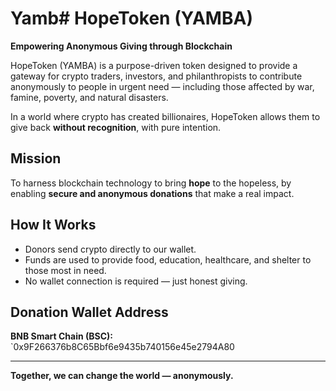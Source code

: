 # Yamb# HopeToken (YAMBA)

**Empowering Anonymous Giving through Blockchain**

HopeToken (YAMBA) is a purpose-driven token designed to provide a gateway for crypto traders, investors, and philanthropists to contribute anonymously to people in urgent need — including those affected by war, famine, poverty, and natural disasters.

In a world where crypto has created billionaires, HopeToken allows them to give back **without recognition**, with pure intention.

## Mission

To harness blockchain technology to bring **hope** to the hopeless, by enabling **secure and anonymous donations** that make a real impact.

## How It Works

- Donors send crypto directly to our wallet.
- Funds are used to provide food, education, healthcare, and shelter to those most in need.
- No wallet connection is required — just honest giving.

## Donation Wallet Address

**BNB Smart Chain (BSC):**  
`0x9F266376b8C65Bbf6e9435b740156e45e2794A80

---

**Together, we can change the world — anonymously.**
